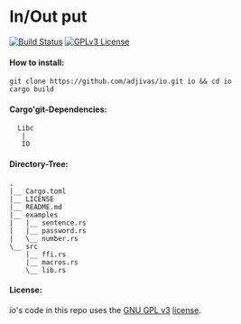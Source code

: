# In/Out put

[![Build Status](https://travis-ci.org/adjivas/io.svg)](https://travis-ci.org/adjivas/io)
[![GPLv3 License](http://img.shields.io/badge/license-GPLv3-blue.svg)](https://www.gnu.org/copyleft/gpl.html)

#### How to install:
```shell
git clone https://github.com/adjivas/io.git io && cd io
cargo build
```

#### Cargo'git-Dependencies:
```shell
  Libc
   |
   IO
```

#### Directory-Tree:
```shell
.
|__ Cargo.toml
|__ LICENSE
|__ README.md
|__ examples
|   |__ sentence.rs
|   |__ password.rs
|   \__ number.rs
\__ src
    |__ ffi.rs
    |__ macros.rs
    \__ lib.rs
```

#### License:
*io*'s code in this repo uses the [GNU GPL v3](http://www.gnu.org/licenses/gpl-3.0.html) [license](https://github.com/adjivas/io/blob/master/LICENSE).
